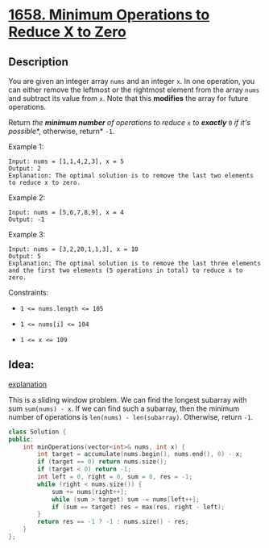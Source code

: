 # [1658. Minimum Operations to Reduce X to Zero](https://leetcode.com/problems/minimum-operations-to-reduce-x-to-zero/)

## Description

You are given an integer array `nums` and an integer `x`. In one operation, you can either remove the leftmost or the rightmost element from the array `nums` and subtract its value from `x`. Note that this **modifies** the array for future operations.

Return *the **minimum number** of operations to reduce* `x` *to **exactly*** `0` *if it's possible**, otherwise, return* `-1`.

Example 1:

```
Input: nums = [1,1,4,2,3], x = 5
Output: 2
Explanation: The optimal solution is to remove the last two elements to reduce x to zero.
```

Example 2:

```
Input: nums = [5,6,7,8,9], x = 4
Output: -1
```

Example 3:

```
Input: nums = [3,2,20,1,1,3], x = 10
Output: 5
Explanation: The optimal solution is to remove the last three elements and the first two elements (5 operations in total) to reduce x to zero.
```

Constraints:

- `1 <= nums.length <= 105`

- `1 <= nums[i] <= 104`

- `1 <= x <= 109`

## Idea:

[explanation](https://leetcode.com/problems/minimum-operations-to-reduce-x-to-zero/solutions/1080880/are-you-stuck-once-read-this-logic-explained-clearly-easy-to-understand/?envType=daily-question&envId=2023-09-20)

This is a sliding window problem. We can find the longest subarray with sum `sum(nums) - x`. If we can find such a subarray, then the minimum number of operations is `len(nums) - len(subarray)`. Otherwise, return `-1`.

```cpp
class Solution {
public:
    int minOperations(vector<int>& nums, int x) {
        int target = accumulate(nums.begin(), nums.end(), 0) - x;
        if (target == 0) return nums.size();
        if (target < 0) return -1;
        int left = 0, right = 0, sum = 0, res = -1;
        while (right < nums.size()) {
            sum += nums[right++];
            while (sum > target) sum -= nums[left++];
            if (sum == target) res = max(res, right - left);
        }
        return res == -1 ? -1 : nums.size() - res;
    }
};
```